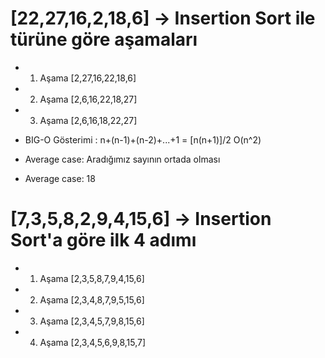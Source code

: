 # [22,27,16,2,18,6] -> Insertion Sort ile türüne göre aşamaları

* 1. Aşama [2,27,16,22,18,6]
* 2. Aşama [2,6,16,22,18,27]
* 3. Aşama [2,6,16,18,22,27] 

* BIG-O Gösterimi : n+(n-1)+(n-2)+...+1 = [n(n+1)]/2  O(n^2)

*  Average case: Aradığımız sayının ortada olması
*  Average case: 18

# [7,3,5,8,2,9,4,15,6] -> Insertion Sort'a göre ilk 4 adımı

* 1. Aşama [2,3,5,8,7,9,4,15,6]
* 2. Aşama [2,3,4,8,7,9,5,15,6]
* 3. Aşama [2,3,4,5,7,9,8,15,6]
* 4. Aşama [2,3,4,5,6,9,8,15,7]
